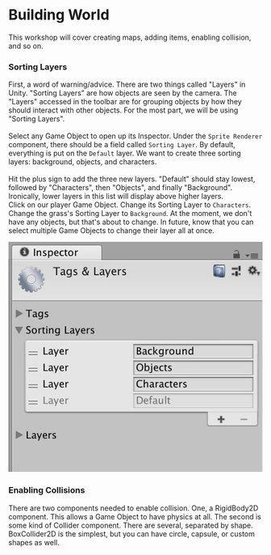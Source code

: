 # Building World

This workshop will cover creating maps, adding items, enabling collision, and so on.

### Sorting Layers

First, a word of warning/advice. There are two things called "Layers" in Unity. "Sorting Layers" are how objects are seen by the camera. The "Layers" accessed in the toolbar are for grouping objects by how they should interact with other objects. For the most part, we will be using "Sorting Layers". <br>
<br>
Select any Game Object to open up its Inspector. Under the `Sprite Renderer` component, there should be a field called `Sorting Layer`. By default, everything is put on the `Default` layer. We want to create three sorting layers: background, objects, and characters.<br>
<br>
Hit the plus sign to add the three new layers. "Default" should stay lowest, followed by "Characters", then "Objects", and finally "Background". Ironically, lower layers in this list will display above higher layers.<br>
Click on our player Game Object. Change its Sorting Layer to `Characters`. Change the grass's Sorting Layer to `Background`. At the moment, we don't have any objects, but that's about to change. In future, know that you can select multiple Game Objects to change their layer all at once. 

![](/WorkshopImages/layers.png)

### Enabling Collisions

There are two components needed to enable collision. One, a RigidBody2D component. This allows a Game Object to have physics at all. The second is some kind of Collider component. There are several, separated by shape. BoxCollider2D is the simplest, but you can have circle, capsule, or custom shapes as well. 
